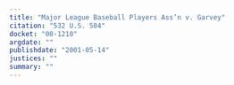 ```yaml
---
title: "Major League Baseball Players Ass’n v. Garvey"
citation: "532 U.S. 504"
docket: "00-1210"
argdate: ""
publishdate: "2001-05-14"
justices: ""
summary: ""
---
```


